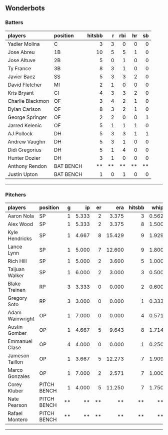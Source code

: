 ## Wonderbots

### Batters

 
|players          |position  | hitsbb|  r| rbi| hr| sb| 
|:----------------|:---------|------:|--:|---:|--:|--:| 
|Yadier Molina    |C         |      3|  3|   0|  0|  0| 
|Jose Abreu       |1B        |     10|  5|   5|  1|  0| 
|Jose Altuve      |2B        |      5|  0|   1|  0|  0| 
|Ty France        |3B        |      8|  3|   1|  0|  0| 
|Javier Baez      |SS        |      5|  3|   3|  2|  0| 
|David Fletcher   |MI        |      2|  1|   0|  0|  0| 
|Kris Bryant      |CI        |      4|  3|   3|  2|  0| 
|Charlie Blackmon |OF        |      3|  4|   2|  1|  0| 
|Dylan Carlson    |OF        |      8|  3|   2|  1|  0| 
|George Springer  |OF        |      2|  2|   0|  0|  1| 
|Jarred Kelenic   |OF        |      5|  1|   1|  1|  0| 
|AJ Pollock       |DH        |      5|  3|   3|  1|  1| 
|Andrew Vaughn    |DH        |      5|  3|   1|  0|  0| 
|Didi Gregorius   |DH        |      5|  1|   4|  0|  0| 
|Hunter Dozier    |DH        |      3|  1|   0|  0|  0| 
|Anthony Rendon   |BAT BENCH |     **| **|  **| **| **| 
|Justin Upton     |BAT BENCH |      1|  0|   1|  0|  0| 

* * *

### Pitchers

 
|players         |position    |  g|    ip| er|    era| hitsbb|  whip| so|  w| sv| 
|:---------------|:-----------|--:|-----:|--:|------:|------:|-----:|--:|--:|--:| 
|Aaron Nola      |SP          |  1| 5.333|  2|  3.375|      3| 0.562|  7|  0|  0| 
|Alex Wood       |SP          |  1| 5.333|  2|  3.375|      8| 1.500|  5|  0|  0| 
|Kyle Hendricks  |SP          |  1| 4.667|  8| 15.429|      9| 1.929|  4|  0|  0| 
|Lance Lynn      |SP          |  1| 5.000|  7| 12.600|      9| 1.800|  7|  0|  0| 
|Rich Hill       |SP          |  1| 5.000|  2|  3.600|      5| 1.000|  8|  0|  0| 
|Taijuan Walker  |SP          |  1| 6.000|  2|  3.000|      3| 0.500|  3|  0|  0| 
|Blake Treinen   |RP          |  3| 3.333|  0|  0.000|      2| 0.600|  1|  1|  1| 
|Gregory Soto    |RP          |  3| 3.000|  0|  0.000|      1| 0.333|  2|  0|  1| 
|Adam Wainwright |OP          |  1| 7.000|  0|  0.000|      4| 0.571|  5|  1|  0| 
|Austin Gomber   |OP          |  1| 4.667|  5|  9.643|      8| 1.714|  8|  0|  0| 
|Emmanuel Clase  |OP          |  4| 4.000|  0|  0.000|      1| 0.250|  5|  0|  1| 
|Jameson Taillon |OP          |  1| 3.667|  5| 12.273|      7| 1.909|  4|  0|  0| 
|Marco Gonzales  |OP          |  1| 7.000|  2|  2.571|      7| 1.000|  4|  1|  0| 
|Corey Kluber    |PITCH BENCH |  1| 4.000|  5| 11.250|      7| 1.750|  6|  0|  0| 
|Nate Pearson    |PITCH BENCH | **|    **| **|     **|     **|    **| **| **| **| 
|Rafael Montero  |PITCH BENCH | **|    **| **|     **|     **|    **| **| **| **| 


* * *


